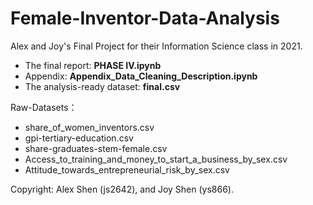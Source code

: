 # Female-Inventor-Data-Analysis
Alex and Joy's Final Project for their Information Science class in 2021.

- The final report: **PHASE IV.ipynb**
- Appendix: **Appendix_Data_Cleaning_Description.ipynb**
- The analysis-ready dataset: **final.csv**

Raw-Datasets：
- share_of_women_inventors.csv
- gpi-tertiary-education.csv
- share-graduates-stem-female.csv
- Access_to_training_and_money_to_start_a_business_by_sex.csv
- Attitude_towards_entrepreneurial_risk_by_sex.csv

Copyright: Alex Shen (js2642), and Joy Shen (ys866).
